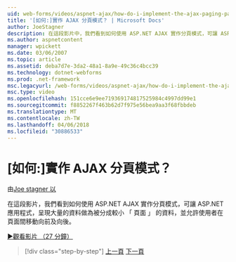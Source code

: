 ```yaml
---
uid: web-forms/videos/aspnet-ajax/how-do-i-implement-the-ajax-paging-pattern
title: '[如何:]實作 AJAX 分頁模式？ | Microsoft Docs'
author: JoeStagner
description: 在這段影片中，我們看到如何使用 ASP.NET AJAX 實作分頁模式，可讓 ASP.NET 應用程式，呈現大量拼錯為 bein 資料...
ms.author: aspnetcontent
manager: wpickett
ms.date: 03/06/2007
ms.topic: article
ms.assetid: deba7d7e-3da2-48a1-8a9e-49c36c4bcc39
ms.technology: dotnet-webforms
ms.prod: .net-framework
msc.legacyurl: /web-forms/videos/aspnet-ajax/how-do-i-implement-the-ajax-paging-pattern
msc.type: video
ms.openlocfilehash: 151cce6e9ee719369174817525984c4997dd99e1
ms.sourcegitcommit: f8852267f463b62d7f975e56bea9aa3f68fbbdeb
ms.translationtype: MT
ms.contentlocale: zh-TW
ms.lasthandoff: 04/06/2018
ms.locfileid: "30886533"
---
```

<a name="how-do-i-implement-the-ajax-paging-pattern"></a>[如何:]實作 AJAX 分頁模式？
====================
由[Joe stagner 以](https://github.com/JoeStagner)

在這段影片，我們看到如何使用 ASP.NET AJAX 實作分頁模式，可讓 ASP.NET 應用程式，呈現大量的資料做為被分成較小 「 頁面 」 的資料，並允許使用者在頁面間移動向前及向後。

[&#9654;觀看影片 （27 分鐘）](https://channel9.msdn.com/Blogs/ASP-NET-Site-Videos/how-do-i-implement-the-ajax-paging-pattern)

> [!div class="step-by-step"]
> [上一頁](how-do-i-implement-the-predictive-fetch-pattern-for-ajax.md)
> [下一頁](how-do-i-implement-the-ajax-incremental-page-display-pattern.md)
